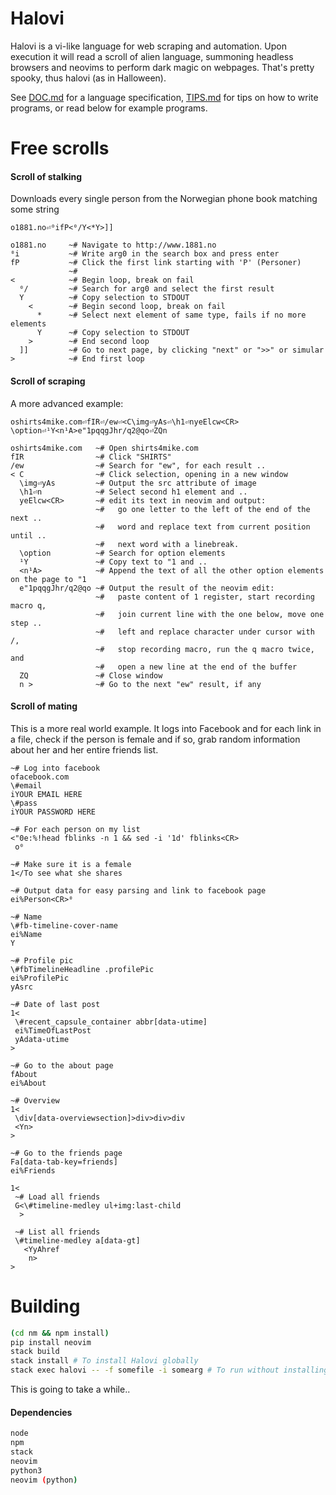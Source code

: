 # Halovi
Halovi is a vi-like language for web scraping and automation. Upon execution it will read a scroll of alien language, summoning headless browsers and neovims to perform dark magic on webpages. That's pretty spooky, thus halovi (as in Halloween).

See [DOC.md](/DOC.md) for a language specification, [TIPS.md](/TIPS.md) for tips on how to write programs, or read below for example programs.

# Free scrolls

#### Scroll of stalking
Downloads every single person from the Norwegian phone book matching some string
```
o1881.no⏎⁰ifP<⁰/Y<*Y>]]
```

```
o1881.no     ~# Navigate to http://www.1881.no
⁰i           ~# Write arg0 in the search box and press enter
fP           ~# Click the first link starting with 'P' (Personer)
             ~#
<            ~# Begin loop, break on fail
  ⁰/         ~# Search for arg0 and select the first result
  Y          ~# Copy selection to STDOUT
    <        ~# Begin second loop, break on fail
      *      ~# Select next element of same type, fails if no more elements
      Y      ~# Copy selection to STDOUT
    >        ~# End second loop
  ]]         ~# Go to next page, by clicking "next" or ">>" or simular
>            ~# End first loop
```

#### Scroll of scraping
A more advanced example:
```
oshirts4mike.com⏎fIR⏎/ew⏎<C\img⏎yAs⏎\h1⏎nyeElcw<CR>
\option⏎¹Y<n¹A>e"1pqqgJhr/q2@qo⏎ZQn
```

```
oshirts4mike.com   ~# Open shirts4mike.com
fIR                ~# Click "SHIRTS"
/ew                ~# Search for "ew", for each result ..
< C                ~# Click selection, opening in a new window
  \img⏎yAs         ~# Output the src attribute of image
  \h1⏎n            ~# Select second h1 element and ..
  yeElcw<CR>       ~# edit its text in neovim and output:
                   ~#   go one letter to the left of the end of the next ..
                   ~#   word and replace text from current position until .. 
                   ~#   next word with a linebreak.
  \option          ~# Search for option elements
  ¹Y               ~# Copy text to "1 and ..
  <n¹A>            ~# Append the text of all the other option elements on the page to "1
  e"1pqqgJhr/q2@qo ~# Output the result of the neovim edit:
                   ~#   paste content of 1 register, start recording macro q,
                   ~#   join current line with the one below, move one step ..
                   ~#   left and replace character under cursor with /,
                   ~#   stop recording macro, run the q macro twice, and
                   ~#   open a new line at the end of the buffer
  ZQ               ~# Close window
  n >              ~# Go to the next "ew" result, if any
```

#### Scroll of mating
This is a more real world example. It logs into Facebook and for each link in a file, check if the person is female and if so, grab random information about her and her entire friends list.
```
~# Log into facebook
ofacebook.com
\#email
iYOUR EMAIL HERE
\#pass
iYOUR PASSWORD HERE

~# For each person on my list
<"0e:%!head fblinks -n 1 && sed -i '1d' fblinks<CR>
 o⁰

~# Make sure it is a female
1</To see what she shares

~# Output data for easy parsing and link to facebook page
ei%Person<CR>⁰

~# Name
\#fb-timeline-cover-name
ei%Name
Y

~# Profile pic
\#fbTimelineHeadline .profilePic
ei%ProfilePic
yAsrc

~# Date of last post
1<
 \#recent_capsule_container abbr[data-utime]
 ei%TimeOfLastPost
 yAdata-utime
>

~# Go to the about page
fAbout
ei%About

~# Overview
1<
 \div[data-overviewsection]>div>div>div
 <Yn>
>

~# Go to the friends page
Fa[data-tab-key=friends]
ei%Friends

1<
 ~# Load all friends
 G<\#timeline-medley ul+img:last-child
  >

 ~# List all friends
 \#timeline-medley a[data-gt]
   <YyAhref
    n>
>
```

# Building

```bash
(cd nm && npm install)
pip install neovim
stack build
stack install # To install Halovi globally
stack exec halovi -- -f somefile -i somearg # To run without installing
```

This is going to take a while..

#### Dependencies

```bash
node
npm
stack
neovim
python3
neovim (python)
```
